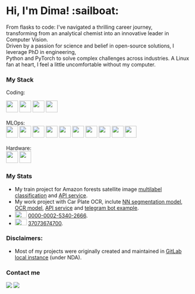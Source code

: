 <h1>Hi, I'm Dima! :sailboat: </h1>

<p>
  From flasks to code: I've navigated a thrilling career journey, <br> 
  transforming from an analytical chemist into an innovative leader in Computer Vision. <br> 
  Driven by a passion for science and belief in open-source solutions, I leverage PhD in engineering, <br> 
  Python and PyTorch to solve complex challenges across industries. A Linux fan at heart, I feel a little uncomfortable without my computer.
</p>


### My Stack

Coding: 
<div>
  <img height="32" width="32" src="https://cdn.simpleicons.org/python/2A9019" />
  <img height="32" width="32" src="https://cdn.simpleicons.org/pytorch/2A9019" />
  <img height="32" width="32" src="https://cdn.simpleicons.org/opencv/2A9019" />
  <img height="32" width="32" src="https://cdn.simpleicons.org/pytest/2A9019"/>
</div>

<br>
MLOps:
<div>
  <img height="32" width="32" src="https://cdn.simpleicons.org/fastapi/2A9019" />
  <img height="32" width="32" src="https://cdn.simpleicons.org/git/2A9019"/>
  <img height="32" width="32" src="https://cdn.simpleicons.org/githubactions/2A9019"/>
  <img height="32" width="32" src="https://cdn.simpleicons.org/docker/2A9019"/>
  <img height="32" width="32" src="https://cdn.simpleicons.org/dvc/2A9019" />
  <img height="32" width="32" src="https://cdn.simpleicons.org/grafana/2A9019"/>  
  <img height="32" width="32" src="https://cdn.simpleicons.org/ansible/2A9019" />
  <img height="32" width="32" src="https://cdn.simpleicons.org/nginx/2A9019" />
  <img height="32" width="32" src="https://cdn.simpleicons.org/jupyter/2A9019"/>
  <img height="32" width="32" src="https://cdn.simpleicons.org/linux/2A9019"/>
</div>

<br>
Hardware:
<div>
  <img height="32" width="32" src="https://cdn.simpleicons.org/easyeda/2A9019"/>
  <img height="32" width="32" src="https://cdn.simpleicons.org/arduino/2A9019"/>
</div>

<!--### My Stats

[![Anurag's GitHub stats](https://github-readme-stats.vercel.app/api?username=dimyun&theme=gotham)](https://github.com/anuraghazra/github-readme-stats) 

![Top Langs](https://github-readme-stats.vercel.app/api/top-langs/?username=dimyun&layout=compact&theme=gotham)
-->

### My Stats

* My train project for Amazon forests satellite image [multilabel classification](https://github.com/DimYun/amazon-forests-satellite-class_model) and [API service](https://github.com/DimYun/amazon-forests-satellite-class_service).
* My work project with Car Plate OCR, inclute [NN segmentation model](), [OCR model](), [API service]() and [telegram bot example]().   
* <img height="18" width="32" src="https://cdn.simpleicons.org/orcid/2A9019" /> [0000-0002-5340-2666](https://orcid.org/0000-0002-5340-2666).
* <img height="18" width="32" src="https://cdn.simpleicons.org/scopus/2A9019" /> [37073674700](https://www.scopus.com/authid/detail.uri?authorId=37073674700).


### Disclaimers:
* Most of my projects were originally created and maintained in [GitLab local instance](https://gitlab.lydata.duckdns.org/DimYun) (under NDA).

### Contact me

<a href='https://t.me/dm_dimyun'><img src='https://img.shields.io/badge/Telegram-2CA5E0?style=for-the-badge&logo=telegram&logoColor=white'/></a>
<a href='mailto: dm.yunovidov@gmail.com'><img src='https://img.shields.io/badge/Gmail-D14836?style=for-the-badge&logo=gmail&logoColor=white'/></a>

<!--
**DimYun/DimYun** is a ✨ _special_ ✨ repository because its `README.md` (this file) appears on your GitHub profile.

Here are some ideas to get you started:

- 🔭 I’m currently working on ...
- 🌱 I’m currently learning ...
- 👯 I’m looking to collaborate on ...
- 🤔 I’m looking for help with ...
- 💬 Ask me about ...
- 📫 How to reach me: ...
- 😄 Pronouns: ...
- ⚡ Fun fact: ...
-->
